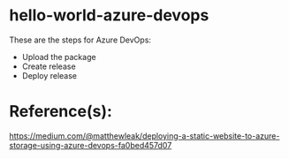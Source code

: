 # hello-world-azure-devops
These are the steps for Azure DevOps:
- Upload the package
- Create release
- Deploy release

# Reference(s):
https://medium.com/@matthewleak/deploying-a-static-website-to-azure-storage-using-azure-devops-fa0bed457d07
